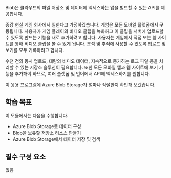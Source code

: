 Blob은 클라우드의 파일 저장소 및 데이터에 액세스하는 앱을 빌드할 수 있는 API를 제공합니다.

증강 현실 게임 회사에서 일한다고 가정하겠습니다. 게임은 모든 모바일 플랫폼에서 구동됩니다. 사용자가 게임 플레이의 비디오 클립을 녹화하고 이 클립을 서버에 업로드할 수 있도록 만드는 기능을 새로 추가하려고 합니다. 사용자는 게임에서 직접 또는 웹 사이트를 통해 비디오 클립을 볼 수 있게 됩니다. 분석 및 추적에 사용할 수 있도록 업로드 및 보기를 모두 기록하려고 합니다.

수천 건의 동시 업로드, 대량의 비디오 데이터, 지속적으로 증가하는 로그 파일 등을 처리할 수 있는 저장소 솔루션이 필요합니다. 또한 모든 모바일 앱과 웹 사이트에 보기 기능을 추가해야 하므로, 여러 플랫폼 및 언어에서 API에 액세스하기를 원합니다.

이 응용 프로그램에 Azure Blob Storage가 얼마나 적절한지 확인해 보겠습니다.

## <a name="learning-objectives"></a>학습 목표

이 모듈에서는 다음을 수행합니다.

- Azure Blob Storage로 데이터 구성
- Blob을 보유할 저장소 리소스 만들기
- Azure Blob Storage에서 데이터 저장 및 검색

## <a name="prerequisites"></a>필수 구성 요소  

없음